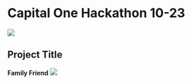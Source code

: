 # Capital One Hackathon 10-23  

<img src='https://1000logos.net/wp-content/uploads/2018/11/Capital-One-Logo.png'>


## Project Title  
**Family Friend**
<img src='https://github.com/SEGregson/hackathon/blob/main/Picture1.png'>
